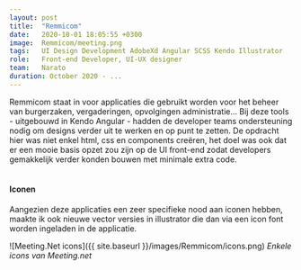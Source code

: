 ```yaml
---
layout: post
title:  "Remmicom"
date:   2020-10-01 18:05:55 +0300
image:  Remmicom/meeting.png
tags:   UI Design Development AdobeXd Angular SCSS Kendo Illustrator
role:   Front-end Developer, UI-UX designer
team:   Narato
duration: October 2020 - ...
---
```


Remmicom staat in voor applicaties die gebruikt worden voor het beheer van burgerzaken, vergaderingen, opvolgingen administratie... Bij deze tools  - uitgebouwd in Kendo Angular - hadden de developer teams ondersteuning nodig om designs verder uit te werken en op punt te zetten. De opdracht hier was niet enkel html, css en components creëren, het doel was ook dat er een mooie basis opzet zou zijn op de UI front-end zodat developers gemakkelijk verder konden bouwen met minimale extra code. 
<br>
<br>

#### Iconen

Aangezien deze applicaties een zeer specifieke nood aan iconen hebben, maakte ik ook nieuwe vector versies in illustrator die dan via een icon font worden ingeladen in de applicatie. 

![Meeting.Net icons]({{ site.baseurl }}/images/Remmicom/icons.png)
*Enkele icons van Meeting.net*